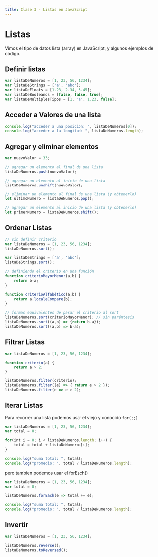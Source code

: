 ```yaml
---
title: Clase 3 - Listas en JavaScript
---
```


# Listas

Vimos el tipo de datos lista (array) en JavaScript, y algunos ejemplos de código.

## Definir listas

```js
var listaDeNumeros = [1, 23, 56, 1234];
var listaDeStrings = ['a', 'abc'];
var listaDeFloats = [1.23, 2.34, 3.45];
var listaDeBooleanos = [false, false, true];
var listaDeMultiplesTipos = [1, 'a', 1.23, false];
```

## Acceder a Valores de una lista

```js
console.log("acceder a una posicion: ", listaDeNumeros[0]);
console.log("acceder a la longitud: ", listaDeNumeros.length);
```

## Agregar y eliminar elementos

```js
var nuevoValor = 33;

// agregar un elemento al final de una lista
listaDeNumeros.push(nuevoValor);

// agregar un elemento al inicio de una lista
listaDeNumeros.unshift(nuevoValor);

// eliminar un elemento al final de una lista (y obtenerlo)
let ultimoNumero = listaDeNumeros.pop();

// agregar un elemento al inicio de una lista (y obtenerlo)
let primerNumero = listaDeNumeros.shift();
```

## Ordenar Listas

```js
// sin definir criterio
var listaDeNumeros = [1, 23, 56, 1234];
listaDeNumeros.sort();

var listaDeStrings = ['a', 'abc'];
listaDeStrings.sort();

// definiendo el criterio en una función
function criterioMayorMenor(a,b) {
    return b-a;
}

function criterioAlfabético(a,b) {
    return a.localeCompare(b);
}

// formas equivalentes de pasar el criterio al sort
listaDeNumeros.sort(criterioMayorMenor); // sin paréntesis 
listaDeNumeros.sort((a,b) => {return b-a});
listaDeNumeros.sort((a,b) => b-a);
```

## Filtrar Listas

```js
var listaDeNumeros = [1, 23, 56, 1234];

function criterio(a) {
    return a > 2;
}

listaDeNumeros.filter(criterio);
listaDeNumeros.filter((e) => { return e > 2 });
listaDeNumeros.filter(e => e > 2);
```


## Iterar Listas

Para recorrer una lista podemos usar el viejo y conocido `for(;;)`

```js
var listaDeNumeros = [1, 23, 56, 1234];
var total = 0;

for(int i = 0; i < listaDeNumeros.length; i++) {
    total = total + listaDeNumeros[i];
}

console.log("suma total: ", total);
console.log("promedio: ", total / listaDeNumeros.length);
```


pero tambien podemos usar el forEach()

```js
var listaDeNumeros = [1, 23, 56, 1234];
var total = 0;

listaDeNumeros.forEach(e => total += e);

console.log("suma total: ", total);
console.log("promedio: ", total / listaDeNumeros.length);
```

## Invertir

```js
var listaDeNumeros = [1, 23, 56, 1234];

listaDeNumeros.reverse(); 
listaDeNumeros.toReversed();
```
